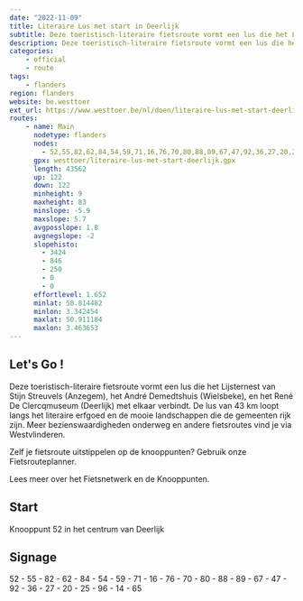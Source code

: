 ```yaml
---
date: "2022-11-09"
title: Literaire Lus met start in Deerlijk
subtitle: Deze toeristisch-literaire fietsroute vormt een lus die het Lijsternest van Stijn Streuvels (Anzegem), het André Demedtshuis (Wielsbeke), en het René De Clercqmuseum (Deerlijk) met elkaar verbindt
description: Deze toeristisch-literaire fietsroute vormt een lus die het Lijsternest van Stijn Streuvels (Anzegem), het André Demedtshuis (Wielsbeke), en het René De Clercqmuseum (Deerlijk) met elkaar verbindt
categories:
    - official
    - route
tags:
    - flanders
region: flanders
website: be.westtoer
ext_url: https://www.westtoer.be/nl/doen/literaire-lus-met-start-deerlijk
routes:
    - name: Main
      nodetype: flanders
      nodes:
        - 52,55,82,62,84,54,59,71,16,76,70,80,88,89,67,47,92,36,27,20,25,96,14,65
      gpx: westtoer/literaire-lus-met-start-deerlijk.gpx
      length: 43562
      up: 122
      down: 122
      minheight: 9
      maxheight: 83
      minslope: -5.9
      maxslope: 5.7
      avgposslope: 1.8
      avgnegslope: -2
      slopehisto:
        - 3424
        - 846
        - 250
        - 0
        - 0
      effortlevel: 1.652
      minlat: 50.814482
      minlon: 3.342454
      maxlat: 50.911184
      maxlon: 3.463653
---
```


## Let's Go ! 

Deze toeristisch-literaire fietsroute vormt een lus die het Lijsternest van Stijn Streuvels (Anzegem), het André Demedtshuis (Wielsbeke), en het René De Clercqmuseum (Deerlijk) met elkaar verbindt. De lus van 43 km loopt langs het literaire erfgoed en de mooie landschappen die de gemeenten rijk zijn. Meer bezienswaardigheden onderweg en andere fietsroutes vind je via Westvlinderen.

Zelf je fietsroute uitstippelen op de knooppunten? Gebruik onze Fietsrouteplanner.

Lees meer over het Fietsnetwerk en de Knooppunten.

## Start

Knooppunt 52 in het centrum van Deerlijk

## Signage

52 - 55 - 82 - 62 - 84 - 54 - 59 - 71 - 16 - 76 - 70 - 80 - 88 - 89 - 67 - 47 - 92 - 36 - 27 - 20 - 25 - 96 - 14 - 65
